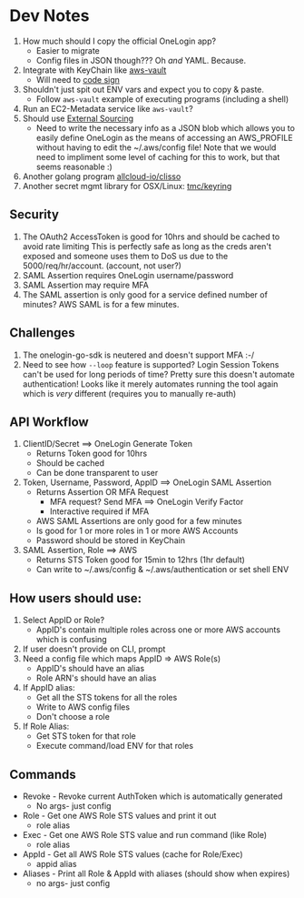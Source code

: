 # Dev Notes

 1. How much should I copy the official OneLogin app?
    - Easier to migrate
    - Config files in JSON though???  Oh _and_ YAML.  Because.
 1. Integrate with KeyChain like [aws-vault](https://github.com/99designs/aws-vault)
    - Will need to [code sign](https://github.com/99designs/aws-vault#development)
 1. Shouldn't just spit out ENV vars and expect you to copy & paste.
    - Follow `aws-vault` example of executing programs (including a shell)
 1. Run an EC2-Metadata service like `aws-vault`?
 1. Should use [External Sourcing](https://docs.aws.amazon.com/cli/latest/userguide/cli-configure-sourcing-external.html)
	- Need to write the necessary info as a JSON blob which allows you to easily
	define OneLogin as the means of accessing an AWS_PROFILE without having to 
	edit the ~/.aws/config file!   Note that we would need to impliment some level
	of caching for this to work, but that seems reasonable :)
 1. Another golang program [allcloud-io/clisso](https://github.com/allcloud-io/clisso)
 1. Another secret mgmt library for OSX/Linux: [tmc/keyring](https://github.com/tmc/keyring)

## Security

 1. The OAuth2 AccessToken is good for 10hrs and should be cached to avoid rate limiting
    This is perfectly safe as long as the creds aren't exposed and someone uses them
    to DoS us due to the 5000/req/hr/account.  (account, not user?)
 1. SAML Assertion requires OneLogin username/password
 1. SAML Assertion may require MFA
 1. The SAML assertion is only good for a service defined number of minutes?
    AWS SAML is for a few minutes.

## Challenges

 1. The onelogin-go-sdk is neutered and doesn't support MFA :-/
 1. Need to see how `--loop` feature is supported?  Login Session Tokens can't be used for long periods of time?
    Pretty sure this doesn't automate authentication!  Looks like it merely 
    automates running the tool again which is _very_ different (requires you to
    manually re-auth)

## API Workflow

 1. ClientID/Secret ==> OneLogin Generate Token
    * Returns Token good for 10hrs
    * Should be cached 
    * Can be done transparent to user
 1. Token, Username, Password, AppID ==> OneLogin SAML Assertion 
    * Returns Assertion OR MFA Request 
        * MFA request?  Send MFA  ==> OneLogin Verify Factor
        * Interactive required if MFA
    * AWS SAML Assertions are only good for a few minutes 
    * Is good for 1 or more roles in 1 or more AWS Accounts
    * Password should be stored in KeyChain
 1. SAML Assertion, Role ==> AWS 
    * Returns STS Token good for 15min to 12hrs (1hr default)
    * Can write to ~/.aws/config & ~/.aws/authentication or set shell ENV

## How users should use:

 1. Select AppID or Role?
    * AppID's contain multiple roles across one or more AWS accounts which
        is confusing
 1. If user doesn't provide on CLI, prompt
 1. Need a config file which maps AppID => AWS Role(s)
    * AppID's should have an alias
    * Role ARN's should have an alias
 1. If AppID alias:
    * Get all the STS tokens for all the roles
    * Write to AWS config files
    * Don't choose a role 
 1. If Role Alias:
    * Get STS token for that role 
    * Execute command/load ENV for that roles


## Commands

 * Revoke - Revoke current AuthToken which is automatically generated
    * No args- just config
 * Role   - Get one AWS Role STS values and print it out
    * role alias
 * Exec   - Get one AWS Role STS value and run command (like Role)
    * role alias
 * AppId  - Get all AWS Role STS values (cache for Role/Exec)
    * appid alias
 * Aliases - Print all Role & AppId with aliases (should show when expires)
    * no args- just config
